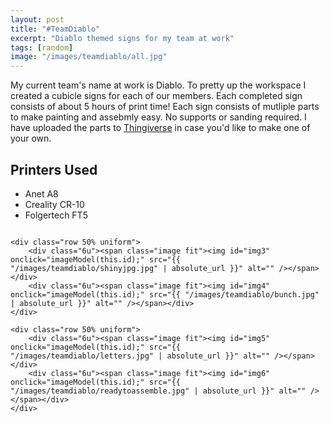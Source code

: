 ```yaml
---
layout: post
title: "#TeamDiablo"
excerpt: "Diablo themed signs for my team at work"
tags: [random]
image: "/images/teamdiablo/all.jpg"
---
```


My current team's name at work is Diablo. To pretty up the workspace I created a cubicle signs for each of our members. Each completed sign consists of about 5 hours of print time!
Each sign consists of mutliple parts to make painting and assebmly easy. No supports or sanding required.
I have uploaded the parts to [Thingiverse](https://www.thingiverse.com/thing:2991366) in case you'd like to make one of your own.

## Printers Used
* Anet A8
* Creality CR-10
* Folgertech FT5

<div class="box alt">
	<div class="row 50% uniform">
		<div class="6u"><span class="image fit"><img id="img1" onclick="imageModel(this.id);" src="{{ "/images/teamdiablo/final.jpg" | absolute_url }}" alt=""/></span></div>
		<div class="6u"><span class="image fit"><img id="img2" onclick="imageModel(this.id);" src="{{ "/images/teamdiablo/background.jpg" | absolute_url }}" alt="" /></span></div>
	</div>
	
	<div class="row 50% uniform">
		<div class="6u"><span class="image fit"><img id="img3" onclick="imageModel(this.id);" src="{{ "/images/teamdiablo/shinyjpg.jpg" | absolute_url }}" alt="" /></span></div>
		<div class="6u"><span class="image fit"><img id="img4" onclick="imageModel(this.id);" src="{{ "/images/teamdiablo/bunch.jpg" | absolute_url }}" alt="" /></span></div>
	</div>
	
	<div class="row 50% uniform">
		<div class="6u"><span class="image fit"><img id="img5" onclick="imageModel(this.id);" src="{{ "/images/teamdiablo/letters.jpg" | absolute_url }}" alt="" /></span></div>
		<div class="6u"><span class="image fit"><img id="img6" onclick="imageModel(this.id);" src="{{ "/images/teamdiablo/readytoassemble.jpg" | absolute_url }}" alt="" /></span></div>
	</div>
</div>
